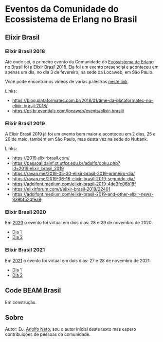 # Eventos da Comunidade do Ecossistema de Erlang no Brasil


## Elixir Brasil


### Elixir Brasil 2018

Até onde sei, o primeiro evento da Comunidade do [Ecossistema de Erlang](https://erlef.org/) no Brasil foi a Elixir Brasil 2018. Ela foi um evento presencial e aconteceu em apenas um dia, no dia 3 de fevereiro, na sede da Locaweb, em São Paulo. 

Você pode encontrar os vídeos de várias palestras [neste link](https://pt-br.eventials.com/locaweb/events/elixir-brasil/).

Links:

-   <https://blog.plataformatec.com.br/2018/01/time-da-plataformatec-no-elixir-brasil-2018/>
-   <https://pt-br.eventials.com/locaweb/events/elixir-brasil/>

### Elixir Brasil 2019

A Elixir Brasil 2019 já foi um evento bem maior e aconteceu em 2 dias, 25 e 26 de maio, também em São Paulo, mas desta vez na sede do Nubank.

Links:

-   <https://2019.elixirbrasil.com/>
-   <https://pessoal.dainf.ct.utfpr.edu.br/adolfo/doku.php?id=2019:elixir_brasil_2019>
-   <https://ravan.me/2019-05-30-elixir-brasil-2019-primeiro-dia/>
-   <https://ravan.me/2019-06-16-elixir-brasil-2019-segundo-dia/>
-   <https://adolfont.medium.com/elixir-brazil-2019-4de3fc06b18f>
-   <https://elixirforum.com/t/elixir-brasil-2019/22401>
-   <https://adolfont.medium.com/elixir-brasil-2019-and-other-elixir-news-939bf52dfea9>

### Elixir Brasil 2020

Em [2020](https://2020.elixirbrasil.com/) o evento foi virtual em dois dias: 28 e 29 de novembro de 2020.

- [Dia 1](https://www.youtube.com/watch?v=bG8J9I2XPso)
- [Dia 2](https://www.youtube.com/watch?v=umFAsOYZrqQ)


### Elixir Brasil 2021

Em [2021](https://2021.elixirbrasil.com/pt/) o evento foi virtual em dois dias: 27 e 28 de novembro de 2021.

- [Dia 1](https://www.youtube.com/watch?v=QJiLO5G3xJs)
- [Dia 2](https://www.youtube.com/watch?v=k1LBN7bFApE)


## Code BEAM Brasil

Em construção.












## Sobre


Autor: Eu, [Adolfo Neto](https://adolfont.github.io/), sou o autor inicial deste texto mas espero contribuições de pessoas da comunidade.
